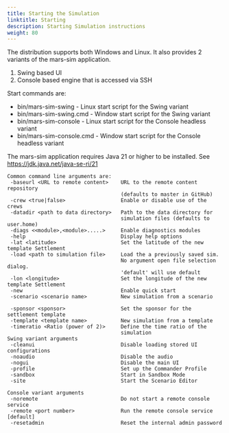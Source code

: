 ```yaml
---
title: Starting the Simulation
linktitle: Starting
description: Starting Simulation instructions
weight: 80
---
```


The distribution supports both Windows and Linux.
It also provides 2 variants of the mars-sim application.
1. Swing based UI
2. Console based engine that is accessed via SSH

Start commands are:
* bin/mars-sim-swing 		- Linux start script for the Swing variant
* bin/mars-sim-swing.cmd 	- Window start script for the Swing variant
* bin/mars-sim-console 		- Linux start script for the Console headless variant
* bin/mars-sim-console.cmd 	- Window start script for the Console headless variant

The mars-sim application requires Java 21 or higher to be installed. 
See https://jdk.java.net/java-se-ri/21

```
Common command line arguments are:
 -baseurl <URL to remote content>    URL to the remote content repository
                                     (defaults to master in GitHub)
 -crew <true|false>                  Enable or disable use of the crews
 -datadir <path to data directory>   Path to the data directory for
                                     simulation files (defaults to user.home)
 -diags <<module>,<module>.....>     Enable diagnostics modules
 -help                               Display help options
 -lat <latitude>                     Set the latitude of the new template Settlement
 -load <path to simulation file>     Load the a previously saved sim.
                                     No argument open file selection dialog.
                                     'default' will use default
 -lon <longitude>                    Set the longitude of the new template Settlement
 -new                                Enable quick start
 -scenario <scenario name>           New simulation from a scenario

 -sponsor <sponsor>                  Set the sponsor for the settlement template
 -template <template name>           New simulation from a template
 -timeratio <Ratio (power of 2)>     Define the time ratio of the
                                     simulation
Swing variant arguments
 -cleanui                            Disable loading stored UI configurations
 -noaudio                            Disable the audio
 -nogui                              Disable the main UI
 -profile                            Set up the Commander Profile
 -sandbox                            Start in Sandbox Mode
 -site                               Start the Scenario Editor
 
Console variant arguments
 -noremote                           Do not start a remote console service
 -remote <port number>               Run the remote console service [default]
 -resetadmin                         Reset the internal admin password
```
